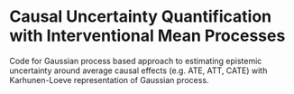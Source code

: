 # Causal Uncertainty Quantification with Interventional Mean Processes

Code for Gaussian process based approach to estimating epistemic uncertainty around average causal effects (e.g. ATE, ATT, CATE) with Karhunen-Loeve representation of Gaussian process.
